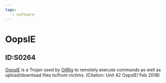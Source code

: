 ```yaml
---
tags:
   - software
---
```

# OopsIE
## ID:S0264
[OopsIE](software/S0264) is a Trojan used by [OilRig](groups/G0049) to remotely execute commands as well as upload/download files to/from victims. (Citation: Unit 42 OopsIE! Feb 2018)
